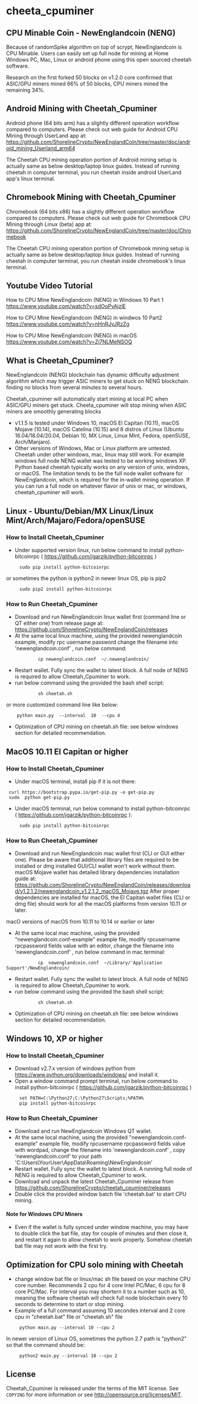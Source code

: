# cheeta_cpuminer

## CPU Minable Coin - NewEnglandcoin (NENG)
Because of randomSpike algorithm on top of scrypt, NewEnglandcoin is CPU Minable. Users can easily set up  full node for mining at Home Windows PC, Mac, Linux or android phone using this open sourced cheetah software.  

Research on the first forked 50 blocks on v1.2.0 core confirmed that ASIC/GPU miners mined 66% of 50 blocks, CPU miners mined the remaining 34%.

## Android Mining with Cheetah_Cpuminer

Android phone (64 bits arm) has a slightly different operation workflow compared to computers. Please check out web guide for Android CPU Mining through UserLand app at:
https://github.com/ShorelineCrypto/NewEnglandCoin/tree/master/doc/android_mining_Userland_arm64

The Cheetah CPU mining operation portion of Android mining setup is actually same as below desktop/laptop linux guides. Instead of running cheetah in computer terminal, 
you run cheetah inside android UserLand app's linux terminal. 

## Chromebook Mining with Cheetah_Cpuminer

Chromebook (64 bits x86) has a slightly different operation workflow compared to computers. Please check out web guide for Chromebook CPU Mining through Linux (beta) app at:
https://github.com/ShorelineCrypto/NewEnglandCoin/tree/master/doc/Chromebook

The Cheetah CPU mining operation portion of Chromebook mining setup is actually same as below desktop/laptop linux guides. Instead of running cheetah in computer terminal, 
you run cheetah inside chromebook's linux terminal. 


## Youtube Video Tutorial

How to CPU Mine NewEnglandcoin (NENG) in Windows 10 Part 1
https://www.youtube.com/watch?v=sdOoPvAjzlE

How to CPU Mine NewEnglandcoin (NENG) in windwos 10 Part2
https://www.youtube.com/watch?v=nHnRJvJRzZg

How to CPU Mine NewEnglandcoin (NENG) in macOS
https://www.youtube.com/watch?v=Zj7NLMeNSOQ

## What is Cheetah_Cpuminer?

NewEnglandcoin (NENG) blockchain has dynamic difficulty adjustment algorithm
which may trigger ASIC miners to get stuck on NENG blockchain finding no blocks
from several minutes to several hours.

Cheetah_cpuminer will automatically start mining at local PC when ASIC/GPU miners get stuck.
Cheeta_cpuminer will stop mining when ASIC miners are smoothly generating blocks 
 
 - v1.1.5 is tested under Windows 10, macOS El Capitan (10.11), macOS Mojave (10.14), macOS Catelina (10.15) and 8 distros of Linux (Ubuntu 16.04/18.04/20.04, Debian 10, MX Linux, Linux Mint, Fedora, openSUSE, Arch/Manjaro).
 - Other versions of Windows, Mac or Linux platform are untested.  Cheetah under other windows, mac, linux may still work. For example windows full node NENG wallet was tested to be working windows XP.  Python based cheetah typically works on any version of unix, windows, or macOS. The limitation tends to be the full node wallet software for NewEnglandcoin, which is required for the in-wallet mining operation.  If you can run a full node on whatever flavor of unix or mac, or windows, cheetah_cpuminer will work. 


## Linux - Ubuntu/Debian/MX Linux/Linux Mint/Arch/Majaro/Fedora/openSUSE

### How to Install Cheetah_Cpuminer

 - Under supported version linux, run below command to install python-bitcoinrpc 
   ( https://github.com/jgarzik/python-bitcoinrpc )
``` 
     sudo pip install python-bitcoinrpc
```
or sometimes the python is python2 in newer linux OS, pip is pip2

```
     sudo pip2 install python-bitcoinrpc
```

### How to Run Cheetah_Cpuminer

 - Download and run NewEnglandcoin linux wallet first (command line or QT either one) from release page at:
 https://github.com/ShorelineCrypto/NewEnglandCoin/releases
 - At the same local linux machine, using the provided newenglandcoin example, modify rpc username password change the filename 
 into 'newenglandcoin.conf' , run below command:
```
            cp newenglandcoin.conf  ~/.newenglandcoin/
```
 -  Restart wallet.   Fully sync the wallet to latest block. A full node of NENG is required to allow Cheetah_Cpuminer to work.
 - run below command using the provided the bash shell script:
```
            sh cheetah.sh
```
 or more customized command line like below:
```
    python main.py  --interval  10  --cpu 4
```
 - Optimization of CPU mining on cheetah.sh file: see below windows section for detailed recommendation. 
 
 
 ## MacOS 10.11 El Capitan or higher 

### How to Install Cheetah_Cpuminer

 - Under macOS terminal, install pip if it is not there:

```
 curl https://bootstrap.pypa.io/get-pip.py -o get-pip.py
 sudo  python get-pip.py
```

 - Under macOS terminal, run below command to install python-bitcoinrpc  ( https://github.com/jgarzik/python-bitcoinrpc ):
 
``` 
     sudo pip install python-bitcoinrpc
```

### How to Run Cheetah_Cpuminer

 - Download and run NewEnglandcoin mac wallet first (CLI or GUI either one).  Please be aware that additional library files are required to be installed or dmg installed GUI/CLI wallet won't work
 without them.  macOS Mojave wallet has detailed library dependencies installation guide at:
 https://github.com/ShorelineCrypto/NewEnglandCoin/releases/download/v1.2.1.2/newenglandcoin_v1.2.1.2_macOS_Mojave.tgz
 After proper dependencies are installed for macOS, the El Capitan wallet files (CLI or dmg file) should work for all the macOS platforms from version 10.11 or later. 
 
 macO versions of macOS from 10.11 to 10.14 or earlier or later 
 - At the same local mac machine, using the provided "newenglandcoin.conf-example" example file, modify rpcusername rpcpassword fields value with an editor,  change the filename into 'newenglandcoin.conf' , run below command in mac terminal:
```
            cp  newenglandcoin.conf  ~/Library/'Application Support'/NewEnglandcoin/
```
 -  Restart wallet.   Fully sync the wallet to latest block. A full node of NENG is required to allow Cheetah_Cpuminer to work.
 - run below command using the provided the bash shell script:
```
            sh cheetah.sh
```
 - Optimization of CPU mining on cheetah.sh file: see below windows section for detailed recommendation. 
 
 
 ## Windows 10, XP or higher

### How to Install Cheetah_Cpuminer

 - Download v2.7.x version of windows python from https://www.python.org/downloads/windows/ and install it.
 - Open a window command prompt terminal, run below command to install python-bitcoinrpc 
   ( https://github.com/jgarzik/python-bitcoinrpc )
```
     set PATH=C:\Python27;C:\Python27\Scripts;%PATH%
     pip install python-bitcoinrpc
```

### How to Run Cheetah_Cpuminer

 - Download and run NewEnglandcoin Windows QT wallet. 
 - At the same local machine, using the provided "newenglandcoin.conf-example" example file, modify rpcusername rpcpassword fields value with wordpad,  change the filename 
 into 'newenglandcoin.conf' ,  copy 'newenglandcoin.conf'  to your path 'C:\Users\YourUser\AppData\Roaming\NewEnglandcoin'
 - Restart wallet.   Fully sync the wallet to latest block. A running full node of NENG is required to allow Cheetah_Cpuminer to work.
 - Download and unpack the latest Cheetah_Cpuminer release from https://github.com/ShorelineCrypto/cheetah_cpuminer/releases
 - Double click the provided window batch file 'cheetah.bat' to start CPU mining.
 
 #### Note for Windows CPU Miners
 - Even if the wallet is fully synced under window machine, you may have to  double click the bat file,  stay for couple of minutes and then close it, and restart it again to allow cheetah to work properly.  Somehow cheetah bat file may not work with the first try. 
 
 
 ## Optimization for CPU solo mining with Cheetah
 - change window bat file or linux/mac sh file based on your machine CPU core number.  Recommends 2 cpu for 4 core Intel PC/Mac, 6 cpu for 8 core PC/Mac.
 For interval you may shortern it to a number such as 10, meaning the software cheetah will check full node blockchain every 10 seconds to determine to start or stop mining.
 - Example of a full command assuming 10 secondes interval and 2 core cpu in "cheetah.bat" file or "cheetah.sh" file

```
     python main.py --interval 10 --cpu 2
```

In newer version of Linux OS, sometimes the python 2.7 path is "python2" so that the command should be:

```
     python2 main.py --interval 10 --cpu 2
```


## License


Cheetah_Cpuminer is released under the terms of the MIT license. See `COPYING` for more
information or see http://opensource.org/licenses/MIT.


